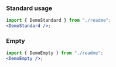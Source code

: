 ### Standard usage

```jsx harmony
import { DemoStandard } from "./readme";
<DemoStandard />;
```

### Empty

```jsx harmony
import { DemoEmpty } from "./readme";
<DemoEmpty />;
```
